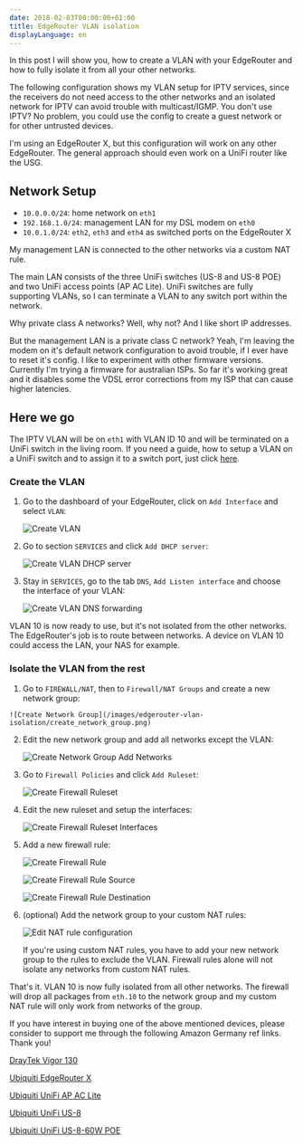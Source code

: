 ```yaml
---
date: 2018-02-03T00:00:00+01:00
title: EdgeRouter VLAN isolation
displayLanguage: en
---
```

In this post I will show you, how to create a VLAN with your EdgeRouter and how to fully isolate it from all your other networks.

The following configuration shows my VLAN setup for IPTV services, since the receivers do not need access to the other networks and an isolated network for IPTV can avoid trouble with multicast/IGMP. You don't use IPTV? No problem, you could use the config to create a guest network or for other untrusted devices.

I'm using an EdgeRouter X, but this configuration will work on any other EdgeRouter. The general approach should even work on a UniFi router like the USG.

## Network Setup

- `10.0.0.0/24`: home network on `eth1`
- `192.168.1.0/24`: management LAN for my DSL modem on `eth0`
- `10.0.1.0/24`: `eth2`, `eth3` and `eth4` as switched ports on the EdgeRouter X

My management LAN is connected to the other networks via a custom NAT rule.

The main LAN consists of the three UniFi switches (US-8 and US-8 POE) and two UniFi access points (AP AC Lite). UniFi switches are fully supporting VLANs, so I can terminate a VLAN to any switch port within the network.

Why private class A networks? Well, why not? And I like short IP addresses.

But the management LAN is a private class C network? Yeah, I'm leaving the modem on it's default network configuration to avoid trouble, if I ever have to reset it's config. I like to experiment with other firmware versions. Currently I'm trying a firmware for australian ISPs. So far it's working great and it disables some the VDSL error corrections from my ISP that can cause higher latencies.

## Here we go

The IPTV VLAN will be on `eth1` with VLAN ID 10 and will be terminated on a UniFi switch in the living room. If you need a guide, how to setup a VLAN on a UniFi switch and to assign it to a switch port, just click [here](https://help.ubnt.com/hc/en-us/articles/219654087-UniFi-Using-VLANs-with-UniFi-Wireless-Routing-Switching-Hardware#USW).

### Create the VLAN

  1. Go to the dashboard of your EdgeRouter, click on `Add Interface` and select `VLAN`:
       
     ![Create VLAN](/images/edgerouter-vlan-isolation/create_vlan.png)
     
  2. Go to section `SERVICES` and click `Add DHCP server`:
  
     ![Create VLAN DHCP server](/images/edgerouter-vlan-isolation/create_vlan_dhcp_server.png)
    
  3. Stay in `SERVICES`, go to the tab `DNS`, `Add Listen interface` and choose the interface of your VLAN:
  
     ![Create VLAN DNS forwarding](/images/edgerouter-vlan-isolation/create_vlan_dns_forwarding.png)

VLAN 10 is now ready to use, but it's not isolated from the other networks. The EdgeRouter's job is to route between networks. A device on VLAN 10 could access the LAN, your NAS for example.

### Isolate the VLAN from the rest

  1. Go to `FIREWALL/NAT`, then to `Firewall/NAT Groups` and create a new network group:
  
    ![Create Network Group](/images/edgerouter-vlan-isolation/create_network_group.png)
    
  2. Edit the new network group and add all networks except the VLAN:
  
     ![Create Network Group Add Networks](/images/edgerouter-vlan-isolation/create_network_group_add_networks.png)
     
  3. Go to `Firewall Policies` and click `Add Ruleset`:
  
     ![Create Firewall Ruleset](/images/edgerouter-vlan-isolation/create_firewall_ruleset.png)
     
  4. Edit the new ruleset and setup the interfaces:
  
     ![Create Firewall Ruleset Interfaces](/images/edgerouter-vlan-isolation/create_firewall_ruleset_interfaces.png)
     
  5. Add a new firewall rule:
  
     ![Create Firewall Rule](/images/edgerouter-vlan-isolation/create_isolation_firewall_rule.png)
     
     ![Create Firewall Rule Source](/images/edgerouter-vlan-isolation/create_isolation_firewall_rule_source.png)
     
     ![Create Firewall Rule Destination](/images/edgerouter-vlan-isolation/create_isolation_firewall_rule_destination.png)
     
  6. (optional) Add the network group to your custom NAT rules:
      
     ![Edit NAT rule configuration](/images/edgerouter-vlan-isolation/edit_nat_rule_configuration.png)
     
     If you're using custom NAT rules, you have to add your new network group to the rules to exclude the VLAN. Firewall rules alone will not isolate any networks from custom NAT rules.
     
That's it. VLAN 10 is now fully isolated from all other networks. The firewall will drop all packages from `eth.10` to the network group and my custom NAT rule will only work from networks of the group.

If you have interest in buying one of the above mentioned devices, please consider to support me through the following Amazon Germany ref links. Thank you!

[DrayTek Vigor 130](https://www.amazon.de/gp/product/B00F9E5LQA/ref=as_li_tl?ie=UTF8&camp=1638&creative=6742&creativeASIN=B00F9E5LQA&linkCode=as2&tag=web0b0-21)

[Ubiquiti EdgeRouter X](https://www.amazon.de/gp/product/B011N1IT2A/ref=as_li_tl?ie=UTF8&camp=1638&creative=6742&creativeASIN=B011N1IT2A&linkCode=as2&tag=web0b0-21)

[Ubiquiti UniFi AP AC Lite](https://www.amazon.de/Ubiquiti-Networks-2-4GHz-867Mbit-UAP-AC-LITE/dp/B016K4GQVG/ref=as_li_ss_tl?ie=UTF8&qid=1517615751&sr=8-1&keywords=unifi+ap+lite&dpID=31oux4k0ZCL&preST=_SY300_QL70_&dpSrc=srch&linkCode=ll1&tag=web0b0-21&linkId=4062e73def8bd2b9986a2077a000be6d)

[Ubiquiti UniFi US-8](https://www.amazon.de/Ubiquiti-Networks-US-8-UniFiSwitch-8/dp/B01N362YPG/ref=as_li_ss_tl?s=computers&ie=UTF8&qid=1517615825&sr=1-1&keywords=unifi+us-8&dpID=41tiJ33jrSL&preST=_SX300_QL70_&dpSrc=srch&linkCode=ll1&tag=web0b0-21&linkId=aaea6f79bbb3f230cf761ddd61e4f8a8)

[Ubiquiti UniFi US-8-60W POE](https://www.amazon.de/Ubiquiti-US-8-60W-UniFi-Switch-Grau/dp/B004BQCKXO/ref=as_li_ss_tl?s=computers&ie=UTF8&qid=1517615825&sr=1-2&keywords=unifi+us-8&dpID=31ilOcMTfRL&preST=_SX300_QL70_&dpSrc=srch&linkCode=ll1&tag=web0b0-21&linkId=fae5ac376c34e72a5c9d21332ea77898)
      
